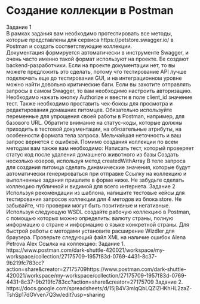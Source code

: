 # Создание коллекции в Postman
<div>Задание 1<div>
<div>В рамках задания вам необходимо протестировать все методы, которые представлены для сервиса https://petstore.swagger.io/ в Postman и создать соответствующие коллекции.<div>
Документация формируется автоматически в инструменте Swagger, и очень часто именно такой формат используют на проекте. Ее создают backend-разработчики. Если на проекте документации нет, то вы можете предложить это сделать, потому что тестирование API лучше подключать еще до тестирования GUI, и на интеграционном уровне можно найти довольно критические баги.
Если вы захотите отправлять запросы в самом Swagger, то вам необходимо настроить авторизацию. Необходимо нажать кнопку Authorize и ввести в поле client_id значение тест. Также необходимо проставить чек-боксы для просмотра и редактирования домашних питомцев.
Обязательно используйте переменные для упрощения своей работы в Postman, например, для базового URL.
Обратите внимание на статус-коды, которые должны приходить в тестовой документации, на обязательные атрибуты, на особенности формата тела запроса. Мельчайшая неточность и ваш запрос вернется с ошибкой.
Помимо создания коллекции по всем методам вам также вам необходимо:
Написать тест, который проверяет статус код после удаления домашнего животного из базы
Создать несколько юзеров, используя метод createdWithArray
В теле запроса для создания питомца сделать динамические значения, которые будут автоматически генерироваться при отправке
Ссылку на коллекцию и выполненные задания пришлите в форме ниже. Не забудьте сделать коллекцию публичной и видимой для всего интернета.
Задание 2
Используя рекомендации из шаблона, напишите тестовые кейсы для тестирования запросов коллекции для 4 методов из блока store. Не забывайте, что проверки могут быть позитивные и негативные.
Используя следующую WSDL  создайте рабочую коллекцию в Postman, с помощью которых можно определить: валюту страны, полную информацию о стране и информацию о языке конкретной страны. Для быстрой работы с методами установите расширение Wizdler для браузера.
Проверьте следующий файл XML на наличие ошибок
<?xml version="1.0" encoding="UTF-8"?>
<note date="12/05/2022">
<to><name>Alena</to></name>
<lastname>Petrova</lastname>
<from>Alex</From>
<update=12/05/2022><update>
</note>
Ссылка на коллекцию:
Задание 1.
https://www.postman.com/dark-shuttle-420021/workspace/my-workspace/collection/27175709-1957f83d-0769-4431-8c37-9b219fc783cc?action=share&creator=27175709https://www.postman.com/dark-shuttle-420021/workspace/my-workspace/collection/27175709-1957f83d-0769-4431-8c37-9b219fc783cc?action=share&creator=27175709 
Задание 2.
https://docs.google.com/spreadsheets/d/15jB4V3mlqQbLQZlZHKhHL2zaZ-TshSp17dGVven7Q3w/edit?usp=sharing
